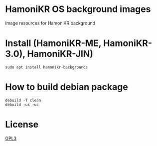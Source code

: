 # HamoniKR OS background images

Image resources for HamoniKR background


# Install (HamoniKR-ME, HamoniKR-3.0), HamoniKR-JIN)
```
sudo apt install hamonikr-backgrounds
```

# How to build debian package
```
debuild -T clean
debuild -us -uc
```

# License

[GPL3](./LICENSE)

